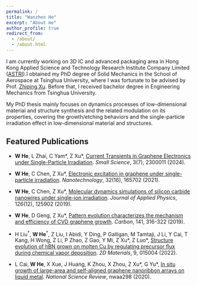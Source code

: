 ```yaml
---
permalink: /
title: "Wanzhen He"
excerpt: "About me"
author_profile: true
redirect_from: 
  - /about/
  - /about.html
---
```


<!-- ## About Me -->
I am currently working on 3D IC and advanced packaging area in Hong Kong Applied Science and Technology Research Institute Company Limited ([ASTRI](https://www.astri.org/)).I obtained my PhD degree of Solid Mechanics in the School of Aerospace at Tsinghua University, where I was fortunate to be advised by Prof. [Zhiping Xu](https://scholar.google.com/citations?user=VNcqui8AAAAJ&hl=en). Before that, I received bachelor degree in Engineering Mechanics from Tsinghua University. 
        
My PhD thesis mainly focuses on dynamics processes of low-dimensional material and structure synthesis and the related modulation on its properties, covering the growth/etching behaviors and the single-particle irradiation effect in low-dimensional material and structures.


## Featured Publications

+ **W He**, L Zhai, C Yam\*, Z Xu\*, [Current Transients in Graphene Electronics under Single-Particle Irradiation](https://onlinelibrary.wiley.com/doi/full/10.1002/smsc.202300011). _Small Science_, 3(7), 2300011 (2024).

+ **W He**, C Chen, Z Xu*, [Electronic excitation in graphene under single-particle irradiation](https://iopscience.iop.org/article/10.1088/1361-6528/abdb64/meta). _Nanotechnology_, 32(16), 165702 (2021). 

+ **W He**, C Chen, Z Xu*, [Molecular dynamics simulations of silicon carbide nanowires under single-ion irradiation](https://aip.scitation.org/doi/full/10.1063/1.5121873). _Journal of Applied Physics_, 126(12), 125902 (2019). 

+ **W He**, D Geng, Z Xu*, [Pattern evolution characterizes the mechanism and efficiency of CVD graphene growth](https://www.sciencedirect.com/science/article/pii/S0008622318308625). _Carbon_, 141, 316-322 (2019).

+ H Liu<sup>†</sup>, **W He**<sup>†</sup>, Z Liu, I Abidi, Y Ding, P Galligan, M Tamtaji, J Li, Y Cai, T Kang, H Wong, Z Li, P Zhao, Z Gao, Y Mi, Z Xu\*, Z Luo\*, [Structure evolution of hBN grown on molten Cu by regulating precursor flux during chemical vapor deposition](https://iopscience.iop.org/article/10.1088/2053-1583/ac2e59/meta). _2D Materials_, 9, 015004 (2022).

+ L Cai, **W He**, X Xue, J Huang, K Zhou, X Zhou, Z Xu\*, G Yu\*, [In situ growth of large-area and self-aligned graphene nanoribbon arrays on liquid metal](https://academic.oup.com/nsr/advance-article/doi/10.1093/nsr/nwaa298/6039344?login=true). _National Science Review_, nwaa298 (2020).

